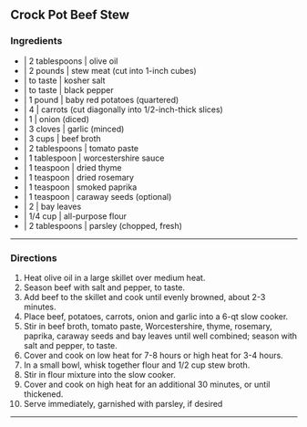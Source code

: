 ## Crock Pot Beef Stew

### Ingredients

* | 2 tablespoons | olive oil
* | 2 pounds      | stew meat (cut into 1-inch cubes)
* | to taste      | kosher salt
* | to taste      | black pepper
* | 1 pound       | baby red potatoes (quartered)
* | 4             | carrots (cut diagonally into 1/2-inch-thick slices)
* | 1             | onion (diced)
* | 3 cloves      | garlic (minced)
* | 3 cups        | beef broth
* | 2 tablespoons | tomato paste
* | 1 tablespoon  | worcestershire sauce
* | 1 teaspoon    | dried thyme
* | 1 teaspoon    | dried rosemary
* | 1 teaspoon    | smoked paprika
* | 1 teaspoon    | caraway seeds (optional)
* | 2             | bay leaves
* | 1/4 cup       | all-purpose flour
* | 2 tablespoons | parsley (chopped, fresh)

---

### Directions

1. Heat olive oil in a large skillet over medium heat.
1. Season beef with salt and pepper, to taste. 
1. Add beef to the skillet and cook until evenly browned, about 2-3 minutes.
1. Place beef, potatoes, carrots, onion and garlic into a 6-qt slow cooker. 
1. Stir in beef broth, tomato paste, Worcestershire, thyme, rosemary, paprika, caraway seeds and bay leaves until well combined; season with salt and pepper, to taste.
1. Cover and cook on low heat for 7-8 hours or high heat for 3-4 hours.
1. In a small bowl, whisk together flour and 1/2 cup stew broth. 
1. Stir in flour mixture into the slow cooker. 
1. Cover and cook on high heat for an additional 30 minutes, or until thickened.
1. Serve immediately, garnished with parsley, if desired

---
